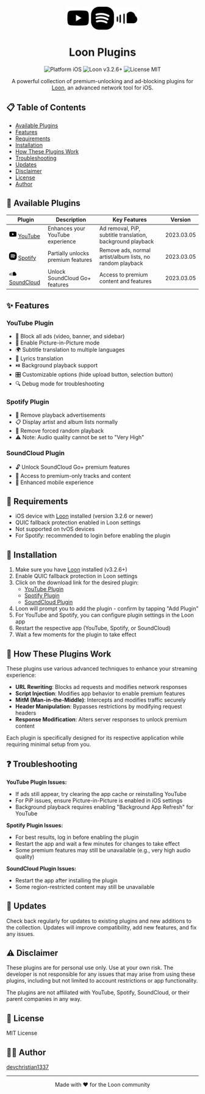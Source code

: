 <p align="center">
  <img src="https://raw.githubusercontent.com/devchristian1337/loon-plugin/refs/heads/main/App-Icons/youtube.png" width="60" />
  <img src="https://raw.githubusercontent.com/devchristian1337/loon-plugin/refs/heads/main/App-Icons/spotify.png" width="60" />
  <img src="https://raw.githubusercontent.com/devchristian1337/loon-plugin/refs/heads/main/App-Icons/soundcloud.png" width="60" />
</p>

<h1 align="center">Loon Plugins</h1>

<p align="center">
  <img src="https://img.shields.io/badge/Platform-iOS-blue" alt="Platform iOS" />
  <img src="https://img.shields.io/badge/Loon-v3.2.6+-orange" alt="Loon v3.2.6+" />
  <img src="https://img.shields.io/badge/License-MIT-green" alt="License MIT" />
</p>

<p align="center">A powerful collection of premium-unlocking and ad-blocking plugins for <a href="https://apps.apple.com/app/loon/id1373567447">Loon</a>, an advanced network tool for iOS.</p>

## 📋 Table of Contents

- [Available Plugins](#available-plugins)
- [Features](#features)
- [Requirements](#requirements)
- [Installation](#installation)
- [How These Plugins Work](#how-these-plugins-work)
- [Troubleshooting](#troubleshooting)
- [Updates](#updates)
- [Disclaimer](#disclaimer)
- [License](#license)
- [Author](#author)

## 🔌 Available Plugins

| Plugin                                                                                                                                                                                                                                                                                                | Description                        | Key Features                                               | Version    |
| ----------------------------------------------------------------------------------------------------------------------------------------------------------------------------------------------------------------------------------------------------------------------------------------------------- | ---------------------------------- | ---------------------------------------------------------- | ---------- |
| <img src="https://raw.githubusercontent.com/devchristian1337/loon-plugin/refs/heads/main/App-Icons/youtube.png" width="20" /> [YouTube](https://www.nsloon.com/openloon/import?plugin=https://raw.githubusercontent.com/devchristian1337/loon-plugin/refs/heads/main/Plugins/YouTube.plugin)          | Enhances your YouTube experience   | Ad removal, PiP, subtitle translation, background playback | 2023.03.05 |
| <img src="https://raw.githubusercontent.com/devchristian1337/loon-plugin/refs/heads/main/App-Icons/spotify.png" width="20" /> [Spotify](https://www.nsloon.com/openloon/import?plugin=https://raw.githubusercontent.com/devchristian1337/loon-plugin/refs/heads/main/Plugins/Spotify.plugin)          | Partially unlocks premium features | Remove ads, normal artist/album lists, no random playback  | 2023.03.05 |
| <img src="https://raw.githubusercontent.com/devchristian1337/loon-plugin/refs/heads/main/App-Icons/soundcloud.png" width="20" /> [SoundCloud](https://www.nsloon.com/openloon/import?plugin=https://raw.githubusercontent.com/devchristian1337/loon-plugin/refs/heads/main/Plugins/SoundCloud.plugin) | Unlock SoundCloud Go+ features     | Access to premium content and features                     | 2023.03.05 |

## ✨ Features

### YouTube Plugin

- 🚫 Block all ads (video, banner, and sidebar)
- 📱 Enable Picture-in-Picture mode
- 🌍 Subtitle translation to multiple languages
- 🎵 Lyrics translation
- ⏯️ Background playback support
- 🎛️ Customizable options (hide upload button, selection button)
- 🔍 Debug mode for troubleshooting

### Spotify Plugin

- 🚫 Remove playback advertisements
- 📋 Display artist and album lists normally
- 🔀 Remove forced random playback
- ⚠️ Note: Audio quality cannot be set to "Very High"

### SoundCloud Plugin

- 🔓 Unlock SoundCloud Go+ premium features
- 🎵 Access to premium-only tracks and content
- 📱 Enhanced mobile experience

## 📝 Requirements

- iOS device with [Loon](https://apps.apple.com/app/loon/id1373567447) installed (version 3.2.6 or newer)
- QUIC fallback protection enabled in Loon settings
- Not supported on tvOS devices
- For Spotify: recommended to login before enabling the plugin

## 📲 Installation

1. Make sure you have [Loon](https://apps.apple.com/app/loon/id1373567447) installed (v3.2.6+)
2. Enable QUIC fallback protection in Loon settings
3. Click on the download link for the desired plugin:
   - [YouTube Plugin](https://www.nsloon.com/openloon/import?plugin=https://raw.githubusercontent.com/devchristian1337/loon-plugin/refs/heads/main/Plugins/YouTube.plugin)
   - [Spotify Plugin](https://www.nsloon.com/openloon/import?plugin=https://raw.githubusercontent.com/devchristian1337/loon-plugin/refs/heads/main/Plugins/Spotify.plugin)
   - [SoundCloud Plugin](https://www.nsloon.com/openloon/import?plugin=https://raw.githubusercontent.com/devchristian1337/loon-plugin/refs/heads/main/Plugins/SoundCloud.plugin)
4. Loon will prompt you to add the plugin - confirm by tapping "Add Plugin"
5. For YouTube and Spotify, you can configure plugin settings in the Loon app
6. Restart the respective app (YouTube, Spotify, or SoundCloud)
7. Wait a few moments for the plugin to take effect

## 🔧 How These Plugins Work

These plugins use various advanced techniques to enhance your streaming experience:

- **URL Rewriting**: Blocks ad requests and modifies network responses
- **Script Injection**: Modifies app behavior to enable premium features
- **MitM (Man-in-the-Middle)**: Intercepts and modifies traffic securely
- **Header Manipulation**: Bypasses restrictions by modifying request headers
- **Response Modification**: Alters server responses to unlock premium content

Each plugin is specifically designed for its respective application while requiring minimal setup from you.

## ❓ Troubleshooting

**YouTube Plugin Issues:**

- If ads still appear, try clearing the app cache or reinstalling YouTube
- For PiP issues, ensure Picture-in-Picture is enabled in iOS settings
- Background playback requires enabling "Background App Refresh" for YouTube

**Spotify Plugin Issues:**

- For best results, log in before enabling the plugin
- Restart the app and wait a few minutes for changes to take effect
- Some premium features may still be unavailable (e.g., very high audio quality)

**SoundCloud Plugin Issues:**

- Restart the app after installing the plugin
- Some region-restricted content may still be unavailable

## 🔄 Updates

Check back regularly for updates to existing plugins and new additions to the collection. Updates will improve compatibility, add new features, and fix any issues.

## ⚠️ Disclaimer

These plugins are for personal use only. Use at your own risk. The developer is not responsible for any issues that may arise from using these plugins, including but not limited to account restrictions or app functionality.

The plugins are not affiliated with YouTube, Spotify, SoundCloud, or their parent companies in any way.

## 📄 License

MIT License

## 👨‍💻 Author

[devchristian1337](https://github.com/devchristian1337)

---

<p align="center">Made with ❤️ for the Loon community</p>
